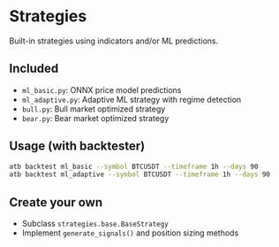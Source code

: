 # Strategies

Built-in strategies using indicators and/or ML predictions.

## Included
- `ml_basic.py`: ONNX price model predictions
- `ml_adaptive.py`: Adaptive ML strategy with regime detection
- `bull.py`: Bull market optimized strategy  
- `bear.py`: Bear market optimized strategy

## Usage (with backtester)
```bash
atb backtest ml_basic --symbol BTCUSDT --timeframe 1h --days 90
atb backtest ml_adaptive --symbol BTCUSDT --timeframe 1h --days 90
```

## Create your own
- Subclass `strategies.base.BaseStrategy`
- Implement `generate_signals()` and position sizing methods

